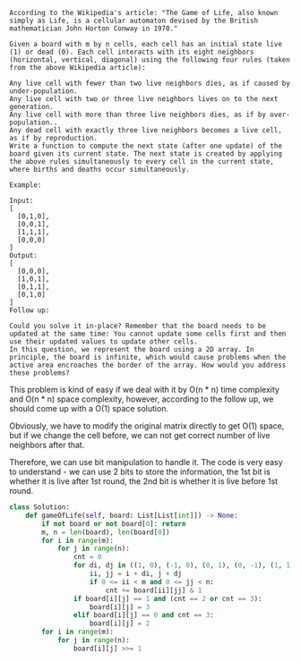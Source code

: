 ```
According to the Wikipedia's article: "The Game of Life, also known simply as Life, is a cellular automaton devised by the British mathematician John Horton Conway in 1970."

Given a board with m by n cells, each cell has an initial state live (1) or dead (0). Each cell interacts with its eight neighbors (horizontal, vertical, diagonal) using the following four rules (taken from the above Wikipedia article):

Any live cell with fewer than two live neighbors dies, as if caused by under-population.
Any live cell with two or three live neighbors lives on to the next generation.
Any live cell with more than three live neighbors dies, as if by over-population..
Any dead cell with exactly three live neighbors becomes a live cell, as if by reproduction.
Write a function to compute the next state (after one update) of the board given its current state. The next state is created by applying the above rules simultaneously to every cell in the current state, where births and deaths occur simultaneously.

Example:

Input: 
[
  [0,1,0],
  [0,0,1],
  [1,1,1],
  [0,0,0]
]
Output: 
[
  [0,0,0],
  [1,0,1],
  [0,1,1],
  [0,1,0]
]
Follow up:

Could you solve it in-place? Remember that the board needs to be updated at the same time: You cannot update some cells first and then use their updated values to update other cells.
In this question, we represent the board using a 2D array. In principle, the board is infinite, which would cause problems when the active area encroaches the border of the array. How would you address these problems?
```

This problem is kind of easy if we deal with it by O(n * n) time complexity and O(n * n) space complexity, however, according to the follow up, we should come up with a O(1) space solution. 

Obviously, we have to modify the original matrix directly to get O(1) space, but if we change the cell before, we can not get correct number of live neighbors after that. 

Therefore, we can use bit manipulation to handle it. The code is very easy to understand - we can use 2 bits to store the information, the 1st bit is whether it is live after 1st round, the 2nd bit is whether it is live before 1st round.

```python
class Solution:
    def gameOfLife(self, board: List[List[int]]) -> None:
        if not board or not board[0]: return
        m, n = len(board), len(board[0])
        for i in range(m):
            for j in range(n):
                cnt = 0
                for di, dj in ((1, 0), (-1, 0), (0, 1), (0, -1), (1, 1), (-1, 1), (1, -1), (-1, -1)):
                    ii, jj = i + di, j + dj
                    if 0 <= ii < m and 0 <= jj < n:
                        cnt += board[ii][jj] & 1
                if board[i][j] == 1 and (cnt == 2 or cnt == 3):
                    board[i][j] = 3
                elif board[i][j] == 0 and cnt == 3: 
                    board[i][j] = 2
        for i in range(m):
            for j in range(n):
                board[i][j] >>= 1
```
